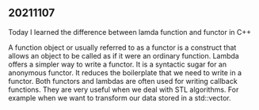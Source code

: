 ## 20211107

Today I learned the difference between lamda function and functor in C++

A function object or usually referred to as a functor is a construct that allows an object to be called as if it were an ordinary function.
Lambda offers a simpler way to write a functor. It is a syntactic sugar for an anonymous functor. It reduces the boilerplate that we need to write in a functor.
Both functors and lambdas are often used for writing callback functions. They are very useful when we deal with STL algorithms. For example when we want to transform our data stored in a std::vector.
